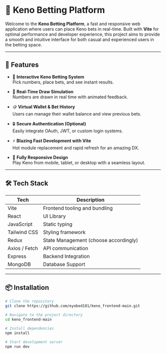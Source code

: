 # 🎲 Keno Betting Platform

Welcome to the **Keno Betting Platform**, a fast and responsive web application where users can place Keno bets in real-time. Built with **Vite** for optimal performance and developer experience, this project aims to provide a smooth and intuitive interface for both casual and experienced users in the betting space.

---

## 🚀 Features

- 🎯 **Interactive Keno Betting System**  
  Pick numbers, place bets, and see instant results.

- 🧮 **Real-Time Draw Simulation**  
  Numbers are drawn in real time with animated feedback.

- 🪙 **Virtual Wallet & Bet History**  
  Users can manage their wallet balance and view previous bets.

- 🔒 **Secure Authentication (Optional)**  
  Easily integrate OAuth, JWT, or custom login systems.

- ⚡ **Blazing Fast Development with Vite**  
  Hot module replacement and rapid refresh for an amazing DX.

- 📱 **Fully Responsive Design**  
  Play Keno from mobile, tablet, or desktop with a seamless layout.

---

## 🛠 Tech Stack

| Tech        | Description                           |
|-------------|---------------------------------------|
| Vite        | Frontend tooling and bundling         |
| React       | UI Library                            |
| JavaScript  | Static typing                         |
| Tailwind CSS| Styling framework                     |
| Redux | State Management (choose accordingly) |
| Axios / Fetch | API communication                   |
| Express | Backend Integration     |
| MongoDB | Database Support    |

---

## 📦 Installation

```bash
# Clone the repository
git clone https://github.com/eyobed101/keno_frontend-main.git

# Navigate to the project directory
cd keno_frontend-main

# Install dependencies
npm install

# Start development server
npm run dev
